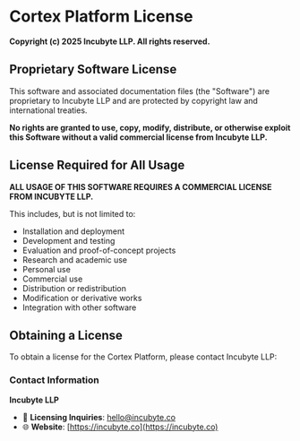 # Cortex Platform License

**Copyright (c) 2025 Incubyte LLP. All rights reserved.**

## Proprietary Software License

This software and associated documentation files (the "Software") are proprietary to Incubyte LLP and are protected by copyright law and international treaties.

**No rights are granted to use, copy, modify, distribute, or otherwise exploit this Software without a valid commercial license from Incubyte LLP.**

## License Required for All Usage

**ALL USAGE OF THIS SOFTWARE REQUIRES A COMMERCIAL LICENSE FROM INCUBYTE LLP.**

This includes, but is not limited to:
- Installation and deployment
- Development and testing
- Evaluation and proof-of-concept projects
- Research and academic use
- Personal use
- Commercial use
- Distribution or redistribution
- Modification or derivative works
- Integration with other software

## Obtaining a License

To obtain a license for the Cortex Platform, please contact Incubyte LLP:

### Contact Information

**Incubyte LLP**
- 📧 **Licensing Inquiries**: [hello@incubyte.co](mailto:hello@incubyte.co)
- 🌐 **Website**: [https://incubyte.co](https://incubyte.co)
